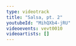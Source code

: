 ```yaml
---
type: videotrack
title: "Salsa, pt. 2"
youtubeId: "MihQXb4-jRU"
videoevents: vevt0010
videoartists: []
---
```

